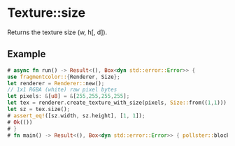 # Texture::size

Returns the texture size (w, h[, d]).

## Example

```rust
# async fn run() -> Result<(), Box<dyn std::error::Error>> {
use fragmentcolor::{Renderer, Size};
let renderer = Renderer::new();
// 1x1 RGBA (white) raw pixel bytes
let pixels: &[u8] = &[255,255,255,255];
let tex = renderer.create_texture_with_size(pixels, Size::from((1,1))).await?;
let sz = tex.size();
# assert_eq!([sz.width, sz.height], [1, 1]);
# Ok(())
# }
# fn main() -> Result<(), Box<dyn std::error::Error>> { pollster::block_on(run()) }
```
